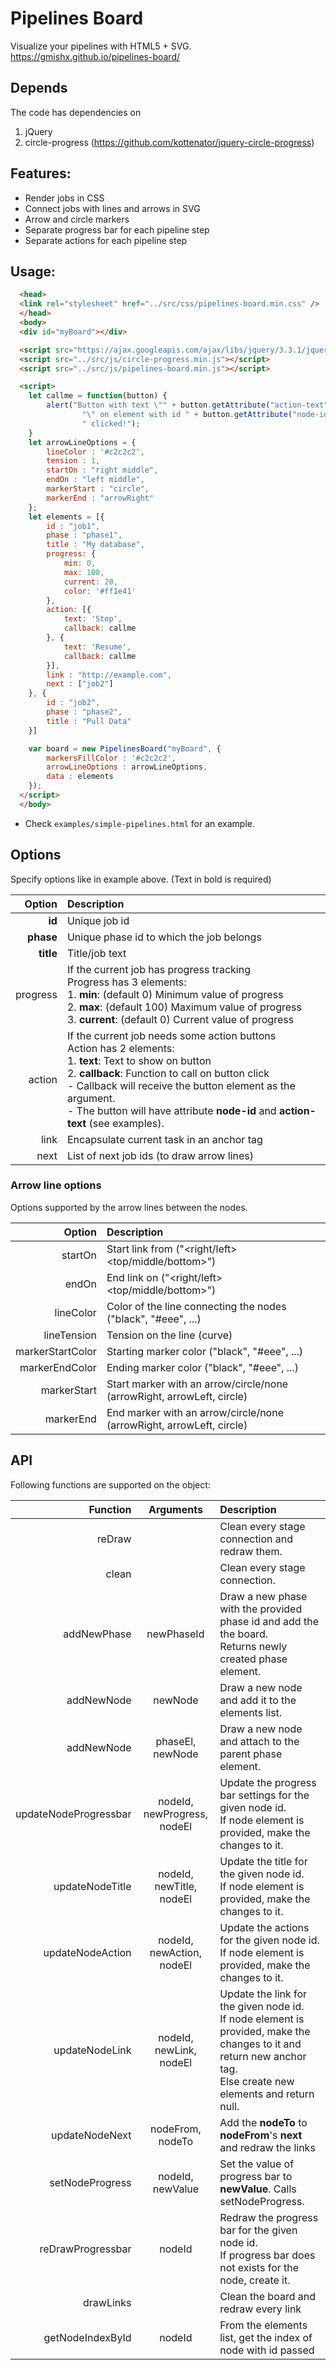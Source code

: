 # Pipelines Board

Visualize your pipelines with HTML5 + SVG. https://gmishx.github.io/pipelines-board/

## Depends
The code has dependencies on
1.  jQuery
2.  circle-progress (https://github.com/kottenator/jquery-circle-progress)

## Features:
- Render jobs in CSS
- Connect jobs with lines and arrows in SVG
- Arrow and circle markers
- Separate progress bar for each pipeline step
- Separate actions for each pipeline step

## Usage:
```HTML
  <head>
  <link rel="stylesheet" href="../src/css/pipelines-board.min.css" />
  </head>
  <body>
  <div id="myBoard"></div>

  <script src="https://ajax.googleapis.com/ajax/libs/jquery/3.3.1/jquery.min.js"></script>
  <script src="../src/js/circle-progress.min.js"></script>
  <script src="../src/js/pipelines-board.min.js"></script>

  <script>
    let callme = function(button) {
        alert("Button with text \"" + button.getAttribute("action-text") +
                "\" on element with id " + button.getAttribute("node-id") +
                " clicked!");
    }
    let arrowLineOptions = {
        lineColor : '#c2c2c2',
        tension : 1,
        startOn : "right middle",
        endOn : "left middle",
        markerStart : "circle",
        markerEnd : "arrowRight"
    };
    let elements = [{
        id : "job1",
        phase : "phase1",
        title : "My database",
        progress: {
            min: 0,
            max: 100,
            current: 20,
            color: '#ff1e41'
        },
        action: [{
            text: 'Stop',
            callback: callme
        }, {
            text: 'Resume',
            callback: callme
        }],
        link : "http://example.com",
        next : ["job2"]
    }, {
        id : "job2",
        phase : "phase2",
        title : "Pull Data"
    }]

    var board = new PipelinesBoard("myBoard", {
        markersFillColor : '#c2c2c2',
        arrowLineOptions : arrowLineOptions,
        data : elements
    });
  </script>
  </body>
```
- Check `examples/simple-pipelines.html` for an example.

## Options
Specify options like in example above. (Text in bold is required)

| Option | Description |
| ---: | :--- |
| **id** | Unique job id |
| **phase** | Unique phase id to which the job belongs |
| **title** | Title/job text |
| progress | If the current job has progress tracking<br>Progress has 3 elements:<br> 1. **min**: (default 0) Minimum value of progress<br> 2. **max**: (default 100) Maximum value of progress<br> 3. **current**: (default 0) Current value of progress |
| action | If the current job needs some action buttons<br>Action has 2 elements:<br> 1. **text**: Text to show on button<br> 2. **callback**: Function to call on button click<br> - Callback will receive the button element as the argument.<br> - The button will have attribute **node-id** and **action-text** (see examples). |
| link | Encapsulate current task in an anchor tag |
| next | List of next job ids (to draw arrow lines) |

### Arrow line options
Options supported by the arrow lines between the nodes.

| Option | Description |
| ---: | :--- |
| startOn | Start link from ("<right/left> <top/middle/bottom>") |
| endOn | End link on ("<right/left> <top/middle/bottom>") |
| lineColor | Color of the line connecting the nodes ("black", "#eee", ...) |
| lineTension | Tension on the line (curve) |
| markerStartColor | Starting marker color ("black", "#eee", ...) |
| markerEndColor | Ending marker color ("black", "#eee", ...) |
| markerStart | Start marker with an arrow/circle/none (arrowRight, arrowLeft, circle) |
| markerEnd | End marker with an arrow/circle/none (arrowRight, arrowLeft, circle) |

## API
Following functions are supported on the object:

| Function | Arguments | Description |
| ---: | :---: | :--- |
| reDraw | | Clean every stage connection and redraw them. |
| clean | | Clean every stage connection. |
| addNewPhase | newPhaseId | Draw a new phase with the provided phase id and add the the board.<br>Returns newly created phase element. |
| addNewNode | newNode | Draw a new node and add it to the elements list. |
| addNewNode | phaseEl, newNode | Draw a new node and attach to the parent phase element. |
| updateNodeProgressbar | nodeId, newProgress, nodeEl | Update the progress bar settings for the given node id.<br>If node element is provided, make the changes to it. |
| updateNodeTitle | nodeId, newTitle, nodeEl | Update the title for the given node id.<br>If node element is provided, make the changes to it. |
| updateNodeAction | nodeId, newAction, nodeEl | Update the actions for the given node id.<br>If node element is provided, make the changes to it. |
| updateNodeLink | nodeId, newLink, nodeEl | Update the link for the given node id.<br>If node element is provided, make the changes to it and return new anchor tag.<br>Else create new elements and return null. |
| updateNodeNext | nodeFrom, nodeTo | Add the **nodeTo** to **nodeFrom**'s **next** and redraw the links |
| setNodeProgress | nodeId, newValue | Set the value of progress bar to **newValue**. Calls setNodeProgress. |
| reDrawProgressbar | nodeId | Redraw the progress bar for the given node id.<br>If progress bar does not exists for the node, create it. |
| drawLinks | | Clean the board and redraw every link |
| getNodeIndexById | nodeId | From the elements list, get the index of node with id passed |
